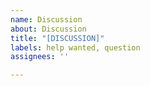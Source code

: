 ```yaml
---
name: Discussion
about: Discussion
title: "[DISCUSSION]"
labels: help wanted, question
assignees: ''

---
```



